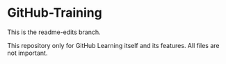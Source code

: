 # GitHub-Training

This is the readme-edits branch.

This repository only for GitHub Learning itself and its features. All files are not important. 
